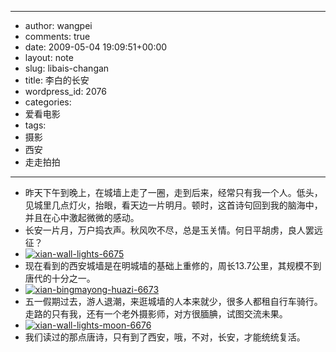 - --
- author: wangpei
- comments: true
- date: 2009-05-04 19:09:51+00:00
- layout: note
- slug: libais-changan
- title: 李白的长安
- wordpress_id: 2076
- categories:
- 爱看电影
- tags:
- 摄影
- 西安
- 走走拍拍
- --
- 昨天下午到晚上，在城墙上走了一圈，走到后来，经常只有我一个人。低头，见城里几点灯火，抬眼，看天边一片明月。顿时，这首诗句回到我的脑海中，并且在心中激起微微的感动。
- 长安一片月，万户捣衣声。秋风吹不尽，总是玉关情。何日平胡虏，良人罢远征？
- [![xian-wall-lights-6675](http://farm4.static.flickr.com/3317/3501169467_2acf054f1f.jpg)](http://www.flickr.com/photos/lookoo/3501169467/)
- 现在看到的西安城墙是在明城墙的基础上重修的，周长13.7公里，其规模不到唐代的十分之一。
- [![xian-bingmayong-huazi-6673](http://farm4.static.flickr.com/3411/3501169947_1145b881f8.jpg)](http://www.flickr.com/photos/lookoo/3501169947/)
- 五一假期过去，游人退潮，来逛城墙的人本来就少，很多人都租自行车骑行。走路的只有我，还有一个老外摄影师，对方很腼腆，试图交流未果。
- [![xian-wall-lights-moon-6676](http://farm4.static.flickr.com/3311/3501168629_352ca6b675.jpg)](http://www.flickr.com/photos/lookoo/3501168629/)
- 我们读过的那点唐诗，只有到了西安，哦，不对，长安，才能统统复活。
